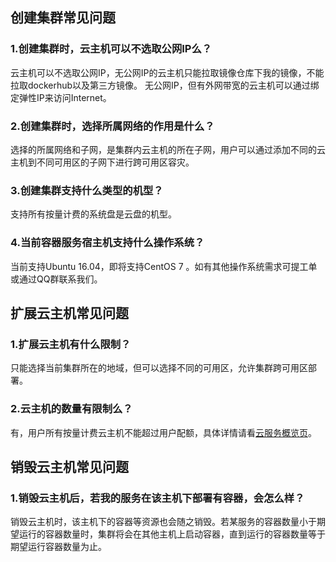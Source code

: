 ## 创建集群常见问题
### 1.创建集群时，云主机可以不选取公网IP么？

云主机可以不选取公网IP，无公网IP的云主机只能拉取镜像仓库下我的镜像，不能拉取dockerhub以及第三方镜像。
无公网IP，但有外网带宽的云主机可以通过绑定弹性IP来访问Internet。

### 2.创建集群时，选择所属网络的作用是什么？
选择的所属网络和子网，是集群内云主机的所在子网，用户可以通过添加不同的云主机到不同可用区的子网下进行跨可用区容灾。

### 3.创建集群支持什么类型的机型？
支持所有按量计费的系统盘是云盘的机型。

### 4.当前容器服务宿主机支持什么操作系统？
当前支持Ubuntu 16.04，即将支持CentOS 7 。如有其他操作系统需求可提工单或通过QQ群联系我们。

## 扩展云主机常见问题
### 1.扩展云主机有什么限制？
只能选择当前集群所在的地域，但可以选择不同的可用区，允许集群跨可用区部署。

### 2.云主机的数量有限制么？
有，用户所有按量计费云主机不能超过用户配额，具体详情请看[云服务概览页](http://console.tcecqpoc.fsphere.cn/cvm/overview)。

## 销毁云主机常见问题
### 1.销毁云主机后，若我的服务在该主机下部署有容器，会怎么样？
销毁云主机时，该主机下的容器等资源也会随之销毁。若某服务的容器数量小于期望运行的容器数量时，集群将会在其他主机上启动容器，直到运行的容器数量等于期望运行容器数量为止。
